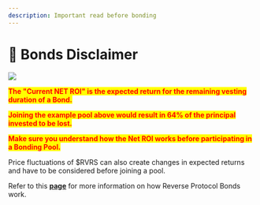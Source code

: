 ```yaml
---
description: Important read before bonding
---
```


# 🔺 Bonds Disclaimer



![](../.gitbook/assets/1\_MdhweV9fNpgjGa4kFNxg5A.png)

<mark style="color:red;">**The "Current NET ROI" is the expected return for the remaining vesting duration of a Bond.**</mark>&#x20;

<mark style="color:red;">**Joining the example pool above would result in 64% of the principal invested to be lost.**</mark>&#x20;

<mark style="color:red;">**Make sure you understand how the Net ROI works before participating in a Bonding Pool.**</mark>

Price fluctuations of $RVRS can also create changes in expected returns and have to be considered before joining a pool.

Refer to this [**page**](https://reverse.gitbook.io/docs/the-protocol/reverseum-bonding-pools) for more information on how Reverse Protocol Bonds work.

